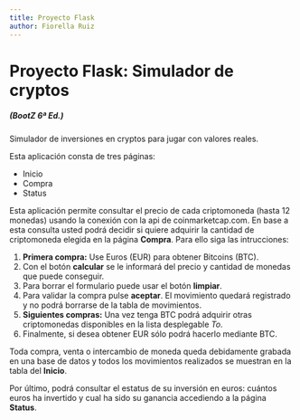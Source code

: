 ```yaml
---
title: Proyecto Flask
author: Fiorella Ruiz
---
```

# Proyecto Flask: Simulador de cryptos 
##### (BootZ 6ª Ed.)

Simulador de inversiones en cryptos para jugar con valores reales. 

Esta aplicación consta de tres páginas:
+ Inicio
+ Compra
+ Status

Esta aplicación permite consultar el precio de cada criptomoneda (hasta 12 monedas) usando la conexión con la api de coinmarketcap.com. En base a esta consulta usted podrá decidir si quiere adquirir la cantidad de criptomoneda elegida en la página **Compra**.
Para ello siga las intrucciones:

1. **Primera compra:** Use Euros (EUR) para obtener Bitcoins (BTC).
2. Con el botón **calcular** se le informará del precio y cantidad de monedas que puede conseguir. 
3. Para borrar el formulario puede usar el botón **limpiar**.
4. Para validar la compra pulse **aceptar**. El movimiento quedará registrado y no podrá borrarse de la tabla de movimientos.
5. **Siguientes compras:** Una vez tenga BTC podrá adquirir otras criptomonedas disponibles en la lista desplegable *To*.
6. Finalmente, si desea obtener EUR sólo podrá hacerlo mediante BTC.

Toda compra, venta o intercambio de moneda queda debidamente grabada en una base de datos y todos los movimientos realizados se muestran en la tabla del **Inicio**.

Por último, podrá consultar el estatus de su inversión en euros: cuántos euros ha invertido y cual ha sido su ganancia accediendo a la página **Status**.
